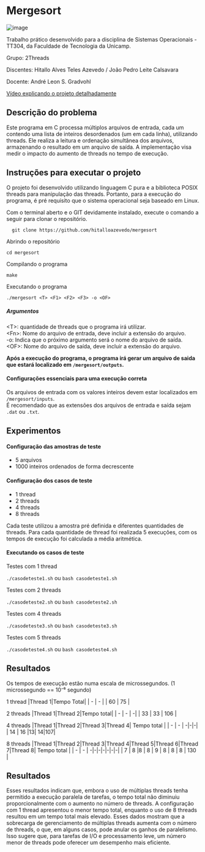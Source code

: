 # Mergesort
![image](https://img.shields.io/badge/Programming-brightgreen?style=plastic&logo=c%2B%2B)

Trabalho prático desenvolvido para a disciplina de Sistemas Operacionais - TT304, da Faculdade de Tecnologia da Unicamp.

Grupo: 2Threads

Discentes: Hitallo Alves Teles Azevedo / João Pedro Leite Calsavara

Docente: André Leon S. Gradvohl

<a target="_blank" href="https://youtu.be/-b-9yzjy3Eg">Vídeo explicando o projeto detalhadamente</a>

## Descrição do problema
Este programa em C processa múltiplos arquivos de entrada, cada um contendo uma lista de inteiros desordenados (um em cada linha), utilizando threads. Ele realiza a leitura e ordenação simultânea dos arquivos, armazenando o resultado em um arquivo de saída. A implementação visa medir o impacto do aumento de threads no tempo de execução. 

## Instruções para executar o projeto 
O projeto foi desenvolvido utilizando linguagem C pura e a biblioteca POSIX threads para manipulação das threads. Portanto, para a execução do programa, é pré requisito que o sistema operacional seja baseado em Linux.


Com o terminal aberto e o GIT devidamente instalado, execute o comando a seguir para clonar o repositório.
```
  git clone https://github.com/hitalloazevedo/mergesort
```

Abrindo o repositório
```
cd mergesort
```

Compilando o programa
```
make
```

Executando o programa
```
./mergesort <T> <F1> <F2> <F3> -o <OF>
```
##### Argumentos
\<T\>: quantidade de threads que o programa irá utilizar. <br>
\<Fn\>: Nome do arquivo de entrada, deve incluir a extensão do arquivo.<br>
-o: Indica que o próximo argumento será o nome do arquivo de saída.<br>
\<OF\>: Nome do arquivo de saída, deve incluir a extensão do arquivo.

<strong>Após a execução do programa, o programa irá gerar um arquivo de saida que estará localizado em `/mergesort/outputs`.</strong>

#### Configurações essenciais para uma execução correta
Os arquivos de entrada com os valores inteiros devem estar localizados em `/mergesort/inputs`. <br>
É recomendado que as extensões dos arquivos de entrada e saída sejam `.dat` ou `.txt`.

## Experimentos
#### Configuração das amostras de teste
- 5 arquivos
- 1000 inteiros ordenados de forma decrescente
#### Configuração dos casos de teste
- 1 thread
- 2 threads
- 4 threads
- 8 threads

Cada teste utilizou a amostra pré definida e diferentes quantidades de threads. Para cada quantidade de thread foi realizada 5 execuções, com os tempos de execução foi calculada a média aritmética.

#### Executando os casos de teste
Testes com 1 thread

`./casodeteste1.sh` ou `bash casodeteste1.sh`

Testes com 2 threads

`./casodeteste2.sh` ou `bash casodeteste2.sh`

Testes com 4 threads

`./casodeteste3.sh` ou `bash casodeteste3.sh`

Testes com 5 threads

`./casodeteste4.sh` ou `bash casodeteste4.sh`

## Resultados
Os tempos de execução estão numa escala de microssegundos. (1 microssegundo == 10⁻⁶ segundo)

1 thread
|Thread 1|Tempo Total|
| -       | -        |
| 60     | 75        |

2 threads
|Thread 1|Thread 2|Tempo total|
| -       | -        | -|
| 33     | 33        | 106 |

4 threads
|Thread 1|Thread 2|Thread 3|Thread 4| Tempo total |
| -       | -        | -|-|-|
| 14     | 16        |13| 14|107|

8 threads
|Thread 1|Thread 2|Thread 3|Thread 4|Thread 5|Thread 6|Thread 7|Thread 8| Tempo total |
| -       | -        | -|-|-|-|-|-|-|
| 7     | 8        |8    |   8        |   9        |        8 |    8       |     8        | 130 |

## Resultados
Esses resultados indicam que, embora o uso de múltiplas threads tenha permitido a execução paralela de tarefas, o tempo total não diminuiu proporcionalmente com o aumento no número de threads. A configuração com 1 thread apresentou o menor tempo total, enquanto o uso de 8 threads resultou em um tempo total mais elevado.
Esses dados mostram que a sobrecarga de gerenciamento de múltiplas threads aumenta com o número de threads, o que, em alguns casos, pode anular os ganhos de paralelismo. Isso sugere que, para tarefas de I/O e processamento leve, um número menor de threads pode oferecer um desempenho mais eficiente.
